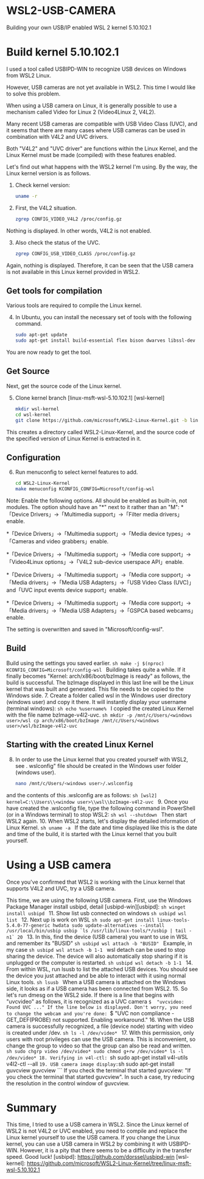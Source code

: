 # WSL2-USB-CAMERA
Building your own USB/IP enabled WSL 2 kernel 5.10.102.1
# Build kernel 5.10.102.1
I used a tool called USBIPD-WIN to recognize USB devices on Windows from WSL2 Linux.

However, USB cameras are not yet available in WSL2. This time I would like to solve this problem.

When using a USB camera on Linux, it is generally possible to use a mechanism called Video for Linux 2 (Video4Linux 2, V4L2).

Many recent USB cameras are compatible with USB Video Class (UVC), and it seems that there are many cases where USB cameras can be used in combination with V4L2 and UVC drivers.

Both "V4L2" and "UVC driver" are functions within the Linux Kernel, and the Linux Kernel must be made (compiled) with these features enabled.

Let's find out what happens with the WSL2 kernel I'm using. By the way, the Linux kernel version is as follows.

1. Check kernel version:
    ```sh
    uname -r
    ```
2. First, the V4L2 situation.
    ```sh
    zgrep CONFIG_VIDEO_V4L2 /proc/config.gz
    ```
Nothing is displayed. In other words, V4L2 is not enabled.

3. Also check the status of the UVC.
    ```sh
    zgrep CONFIG_USB_VIDEO_CLASS /proc/config.gz
    ```
Again, nothing is displayed.
Therefore, it can be seen that the USB camera is not available in this Linux kernel provided in WSL2.
## Get tools for compilation
Various tools are required to compile the Linux kernel.

4. In Ubuntu, you can install the necessary set of tools with the following command.
    ```sh
    sudo apt-get update
    sudo apt-get install build-essential flex bison dwarves libssl-dev libelf-dev git libncurses-dev
    ```
You are now ready to get the tool.
## Get Source
Next, get the source code of the Linux kernel.

5. Clone kernel branch [linux-msft-wsl-5.10.102.1] [wsl-kernel]
    ```sh
    mkdir wsl-kernel
    cd wsl-kernel
    git clone https://github.com/microsoft/WSL2-Linux-Kernel.git -b linux-msft-wsl-5.10.102.1 --depth 1
    ```
This creates a directory called WSL2-Linux-Kernel, and the source code of the specified version of Linux Kernel is extracted in it.
## Configuration
6.  Run menuconfig to select kernel features to add.
    ```sh
    cd WSL2-Linux-Kernel
    make menuconfig KCONFIG_CONFIG=Microsoft/config-wsl
    ```
Note: Enable the following options. All should be enabled as built-in, not modules. The option should have an "*" next to it rather than an "M":
*「Device Drivers」→「Multimedia support」→「Filter media drivers」enable.

*「Device Drivers」→「Multimedia support」→「Media device types」→「Cameras and video grabbers」enable.

*「Device Drivers」→「Multimedia support」→「Media core support」→「Video4Linux options」→「V4L2 sub-device userspace API」enable.

*「Device Drivers」→「Multimedia support」→「Media core support」→「Media drivers」→「Media USB Adapters」→「USB Video Class (UVC)」and「UVC input events device support」enable.

*「Device Drivers」→「Multimedia support」→「Media core support」→「Media drivers」→「Media USB Adapters」→「GSPCA based webcams」enable.

The setting is overwritten and saved in "Microsoft/config-wsl".
## Build
Build using the settings you saved earlier.
    ```sh
    make -j $(nproc) KCONFIG_CONFIG=Microsoft/config-wsl
    ```
Building takes quite a while. If it finally becomes "Kernel: arch/x86/boot/bzImage is ready" as follows, the build is successful.
The bzImage displayed in this last line will be the Linux kernel that was built and generated.
This file needs to be copied to the Windows side.
7. Create a folder called wsl in the Windows user directory (windows user) and copy it there.
It will instantly display your username (terminal windows): 
    ```sh
    echo %username%
    ```
I copied the created Linux Kernel with the file name bzImage-v4l2-uvc.
    ```sh
    mkdir -p /mnt/c/Users/<windows user>/wsl
    cp arch/x86/boot/bzImage /mnt/c/Users/<windows user>/wsl/bzImage-v4l2-uvc
    ```
## Starting with the created Linux Kernel
8. In order to use the Linux kernel that you created yourself with WSL2, see . wslconfig" file should be created in the Windows user folder (windows user).
    ```sh
    nano /mnt/c/Users/<windows user>/.wslconfig
    ```
and the contents of this .wslconfig are as follows:
    ```sh
    [wsl2]
    kernel=C:\\Users\\<window user>\\wsl\\bzImage-v4l2-uvc
    ```
9. Once you have created the .wslconfig file, type the following command in PowerShell (or in a Windows terminal) to stop WSL2:
    ```sh
    wsl --shutdown
    ```
Then start WSL2 again.
10. When WSL2 starts, let's display the detailed information of Linux Kernel.
    ```sh
    uname -a
    ```
If the date and time displayed like this is the date and time of the build, it is started with the Linux kernel that you built yourself.
# Using a USB camera
Once you've confirmed that WSL2 is working with the Linux kernel that supports V4L2 and UVC, try a USB camera.

This time, we are using the following USB camera.
First,  use the Windows Package Manager install usbipd, detail [usbipd-win][usbipd]: 
    ```sh
    winget install usbipd
    ```
11. Show list usb connected on windows
    ```sh
    usbipd wsl list
    ```
12. Next up is work on WSL
    ```sh
    sudo apt-get install linux-tools-5.4.0-77-generic hwdata
    sudo update-alternatives --install /usr/local/bin/usbip usbip `ls /usr/lib/linux-tools/*/usbip | tail -n1` 20
    ```
13. In this, find the device (USB camera) you want to use in WSL and remember its "BUSID"
    ```sh
    usbipd wsl attach -b "BUSID"
    ```
Example, in my case
    ```sh
    usbipd wsl attach -b 1-1
    ```
wsl detach can be used to stop sharing the device. The device will also automatically stop sharing if it is unplugged or the computer is restarted.
    ```sh
    usbipd wsl detach -b 1-1
    ```
14. From within WSL, run lsusb to list the attached USB devices. You should see the device you just attached and be able to interact with it using normal Linux tools.
    ```sh
    lsusb
    ```
When a USB camera is attached on the Windows side, it looks as if a USB camera has been connected from WSL2.
15. So let's run dmesg on the WSL2 side. If there is a line that begins with "uvcvideo" as follows, it is recognized as a UVC camera
    `$  "uvcvideo: Found UVC ..."
If the line below is displayed. Don't worry, you need to change the webcam and you're done:
    `$ "UVC non compliance - GET_DEF(PROBE) not supported. Enabling workaround."
16. When the USB camera is successfully recognized, a file (device node) starting with video is created under /dev.
    ```sh
    ls -l /dev/video*
    ```
17. With this permission, only users with root privileges can use the USB camera. This is inconvenient, so change the group to video so that the group can also be read and written.
    ```sh
    sudo chgrp video /dev/video*
    sudo chmod g+rw /dev/video*
    ls -l /dev/video*
18. Verifying in v4l-ctl:
    ```sh
    sudo apt-get install v4l-utils
    v4l2-ctl --all
    ```
19. USB camera image display:
    ```sh
    sudo apt-get install guvcview
    guvcview
    ```
If you check the terminal that started guvcview: "If you check the terminal that started guvcview". In such a case, try reducing the resolution in the control window of guvcview.
# Summary
This time, I tried to use a USB camera in WSL2.
Since the Linux kernel of WSL2 is not V4L2 or UVC enabled, you need to compile and replace the Linux kernel yourself to use the USB camera.
If you change the Linux kernel, you can use a USB camera in WSL2 by combining it with USBIPD-WIN. However, it is a pity that there seems to be a difficulty in the transfer speed.
Good luck!
[usbipd]: https://github.com/dorssel/usbipd-win
[wsl-kernel]: https://github.com/microsoft/WSL2-Linux-Kernel/tree/linux-msft-wsl-5.10.102.1
